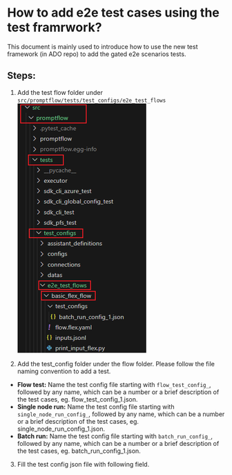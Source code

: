 # How to add e2e test cases using the test framrwork?

This document is mainly used to introduce how to use the new test framework (in ADO repo) to add the gated e2e scenarios tests.

## Steps:

1. Add the test flow folder under `src/promptflow/tests/test_configs/e2e_test_flows`
![add_test_flow_folder](add_test_flow_folder.png)

2. Add the test_config folder under the flow folder.
Please follow the file naming convention to add a test.
- **Flow test:** Name the test config file starting with `flow_test_config_`, followed by any name, which can be a number or a brief description of the test cases, eg. flow_test_config_1.json.
- **Single node run:** Name the test config file starting with `single_node_run_config_`, followed by any name, which can be a number or a brief description of the test cases, eg. single_node_run_config_1.json.
- **Batch run:** Name the test config file starting with `batch_run_config_`, followed by any name, which can be a number or a brief description of the test cases, eg. batch_run_config_1.json.

3. Fill the test config json file with following field.